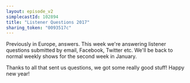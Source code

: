 ```yaml
---
layout: episode_v2
simplecastId: 102894
title: "Listener Questions 2017"
sharing_token: "0093517c"
---
```


Previously in Europe, answers. This week we're answering listener questions submitted by email, Facebook, Twitter  etc. We'll be back to normal weekly shows for the second week in January. 

Thanks to all that sent us questions, we got some really good stuff! Happy new year!
